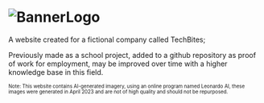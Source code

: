 # ![BannerLogo](https://github.com/Gabe-W-J/TechBites/assets/137659740/09387490-99a7-4887-9623-f4ecd8b90a62)

A website created for a fictional company called TechBites;

Previously made as a school project, added to a github repository as proof of work for employment, may be improved over time with a higher knowledge base in this field.


<sub><sup>Note: This website contains AI-generated imagery, using an online program named Leonardo AI, these images were generated in April 2023 and are not of high quality and should not be repurposed.</sub></sup>

